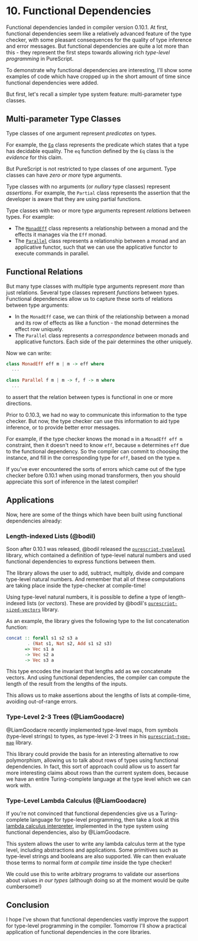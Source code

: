 # 10. Functional Dependencies

Functional dependencies landed in compiler version 0.10.1. At first, functional dependencies seem like a relatively advanced feature of the type checker, with some pleasant consequences for the quality of type inference and error messages. But functional dependencies are quite a lot more than this - they represent the first steps towards allowing rich _type-level programming_ in PureScript.

To demonstrate why functional dependencies are interesting, I'll show some examples of code which have cropped up in the short amount of time since functional dependencies were added.

But first, let's recall a simpler type system feature: multi-parameter type classes.

## Multi-parameter Type Classes

Type classes of one argument represent _predicates_ on types.

For example, the [`Eq`](https://pursuit.purescript.org/packages/purescript-prelude/2.1.0/docs/Data.Eq#t:Eq) class represents the predicate which states that a type has decidable equality. The `eq` function defined by the `Eq` class is the _evidence_ for this claim.

But PureScript is not restricted to type classes of one argument. Type classes can have _zero or more_ type arguments.

Type classes with no arguments (or _nullary_ type classes) represent _assertions_. For example, the `Partial` class represents the assertion that the developer is aware that they are using partial functions.

Type classes with two or more type arguments represent _relations_ between types. For example:

- The [`MonadEff`](https://pursuit.purescript.org/packages/purescript-eff/2.0.0/docs/Control.Monad.Eff.Class#t:MonadEff) class represents a relationship between a monad and the effects it manages via the `Eff` monad. 
- The [`Parallel`](https://pursuit.purescript.org/packages/purescript-parallel/2.1.0/docs/Control.Parallel.Class#t:Parallel) class represents a relationship between a monad and an applicative functor, such that we can use the applicative functor to execute commands in parallel.

## Functional Relations

But many type classes with multiple type arguments represent _more_ than just relations. Several type classes represent _functions_ between types. Functional dependencies allow us to capture these sorts of relations between type arguments:

- In the `MonadEff` case, we can think of the relationship between a monad and its row of effects as like a function - the monad determines the effect row uniquely.
- The `Parallel` class represents a _correspondence_ between monads and applicative functors. Each side of the pair determines the other uniquely.

Now we can write:

```purescript
class MonadEff eff m | m -> eff where 
  ...
  
class Parallel f m | m -> f, f -> m where
  ...
```

to assert that the relation between types is functional in one or more directions.

Prior to 0.10.3, we had no way to communicate this information to the type checker. But now, the type checker can use this information to aid type inference, or to provide better error messages. 

For example, if the type checker knows the monad `m` in a `MonadEff eff m` constraint, then it doesn't need to know `eff`, because `m` determines `eff` due to the functional dependency. So the compiler can commit to choosing the instance, and fill in the corresponding type for `eff`, based on the type `m`.

If you've ever encountered the sorts of errors which came out of the type checker before 0.10.1 when using monad transformers, then you should appreciate this sort of inference in the latest compiler!

## Applications

Now, here are some of the things which have been built using functional dependencies already:

### Length-indexed Lists (@bodil)

Soon after 0.10.1 was released, @bodil released the [`purescript-typelevel`](https://pursuit.purescript.org/packages/purescript-typelevel) library, which contained a definition of type-level natural numbers and used functional dependencies to express functions between them.

The library allows the user to add, subtract, multiply, divide and compare type-level natural numbers. And remember that all of these computations are taking place inside the type-checker at compile-time!

Using type-level natural numbers, it is possible to define a type of length-indexed lists (or _vectors_). These are provided by @bodil's [`purescript-sized-vectors`](https://pursuit.purescript.org/packages/purescript-sized-vectors) library.

As an example, the library gives the following type to the list concatenation function:

```purescript
concat :: forall s1 s2 s3 a
        . (Nat s1, Nat s2, Add s1 s2 s3)
       => Vec s1 a
       -> Vec s2 a
       -> Vec s3 a
```

This type encodes the invariant that lengths add as we concatenate vectors. And using functional dependencies, the compiler can compute the length of the result from the lengths of the inputs.

This allows us to make assertions about the lengths of lists at compile-time, avoiding out-of-range errors.

### Type-Level 2-3 Trees (@LiamGoodacre)

@LiamGoodacre recently implemented type-level maps, from symbols (type-level strings) to types, as type-level 2-3 trees in his [`purescript-type-map`](https://github.com/LiamGoodacre/purescript-type-map) library.

This library could provide the basis for an interesting alternative to row polymorphism, allowing us to talk about rows of types using functional dependencies. In fact, this sort of approach could allow us to assert far more interesting claims about rows than the current system does, because we have an entire Turing-complete language at the type level which we can work with.  

### Type-Level Lambda Calculus (@LiamGoodacre)

If you're not convinced that functional dependencies give us a Turing-complete language for type-level programming, then take a look at this [lambda calculus interpreter](https://github.com/LiamGoodacre/purescript-type-lang), implemented in the type system using functional dependencies, also by @LiamGoodacre.

This system allows the user to write any lambda calculus term at the type level, including abstractions and applications. Some primitives such as type-level strings and booleans are also supported. We can then evaluate those terms to normal form _at compile time_ inside the type checker!

We could use this to write arbitrary programs to validate our assertions about values _in our types_ (although doing so at the moment would be quite cumbersome!)

## Conclusion

I hope I've shown that functional dependencies vastly improve the support for type-level programming in the compiler. Tomorrow I'll show a practical application of functional dependencies in the core libraries.

